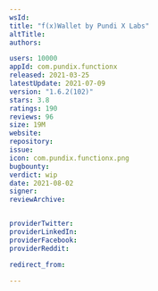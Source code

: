 ```yaml
---
wsId: 
title: "f(x)Wallet by Pundi X Labs"
altTitle: 
authors:

users: 10000
appId: com.pundix.functionx
released: 2021-03-25
latestUpdate: 2021-07-09
version: "1.6.2(102)"
stars: 3.8
ratings: 190
reviews: 96
size: 19M
website: 
repository: 
issue: 
icon: com.pundix.functionx.png
bugbounty: 
verdict: wip
date: 2021-08-02
signer: 
reviewArchive:


providerTwitter: 
providerLinkedIn: 
providerFacebook: 
providerReddit: 

redirect_from:

---
```



